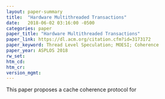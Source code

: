 ```yaml
---
layout: paper-summary
title:  "Hardware Multithreaded Transactions"
date:   2018-06-02 03:16:00 -0500
categories: paper
paper_title: "Hardware Multithreaded Transactions"
paper_link: https://dl.acm.org/citation.cfm?id=3173172
paper_keyword: Thread Level Speculation; MOESI; Coherence
paper_year: ASPLOS 2018
rw_set: 
htm_cd: 
htm_cr: 
version_mgmt: 
---   
```


This paper proposes a cache coherence protocol for    